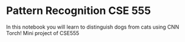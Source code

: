 # Pattern Recognition CSE 555
In this notebook you will learn to distinguish dogs from cats using CNN Torch! Mini project of CSE555
